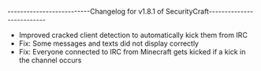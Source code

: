 --------------------------Changelog for v1.8.1 of SecurityCraft--------------------------

- Improved cracked client detection to automatically kick them from IRC
- Fix: Some messages and texts did not display correctly
- Fix: Everyone connected to IRC from Minecraft gets kicked if a kick in the channel occurs
